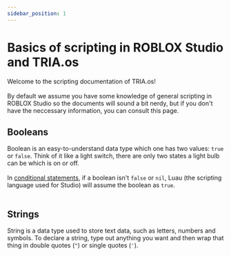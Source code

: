 ```yaml
---
sidebar_position: 1
---
```


# Basics of scripting in ROBLOX Studio and TRIA.os

Welcome to the scripting documentation of TRIA.os!<br></br>
By default we assume you have some knowledge of general scripting in ROBLOX Studio so the documents will sound a bit nerdy, but if you don't have the neccessary information, you can consult this page.

## Booleans

Boolean is an easy-to-understand data type which one has two values: `true` or `false`. Think of it like a light switch, there are only two states a light bulb can be which is on or off.<br></br>
In [conditional statements](https://create.roblox.com/docs/scripting/luau/control-structures#if-statements), if a boolean isn't `false` or `nil`, Luau (the scripting language used for Studio) will assume the boolean as `true`.<br></br>

## Strings

String is a data type used to store text data, such as letters, numbers and symbols.
To declare a string, type out anything you want and then wrap that thing in double quotes (`"`) or single quotes (`'`).

